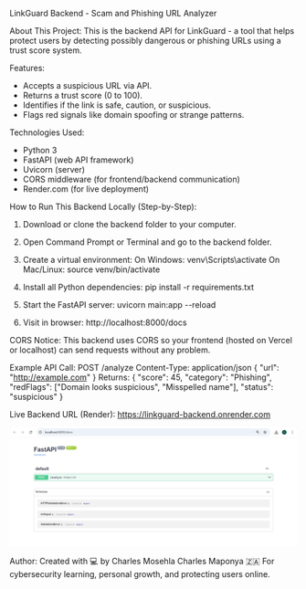 LinkGuard Backend - Scam and Phishing URL Analyzer

About This Project:
This is the backend API for LinkGuard - a tool that helps protect users by detecting possibly
dangerous or phishing URLs using a trust score system.

Features:
- Accepts a suspicious URL via API.
- Returns a trust score (0 to 100).
- Identifies if the link is safe, caution, or suspicious.
- Flags red signals like domain spoofing or strange patterns.

Technologies Used:
- Python 3
- FastAPI (web API framework)
- Uvicorn (server)
- CORS middleware (for frontend/backend communication)
- Render.com (for live deployment)

How to Run This Backend Locally (Step-by-Step):
1. Download or clone the backend folder to your computer.
2. Open Command Prompt or Terminal and go to the backend folder.
3. Create a virtual environment:
 On Windows:
 venv\Scripts\activate
 On Mac/Linux:
 source venv/bin/activate

4. Install all Python dependencies:
 pip install -r requirements.txt

5. Start the FastAPI server:
 uvicorn main:app --reload
6. Visit in browser: http://localhost:8000/docs

CORS Notice:
This backend uses CORS so your frontend (hosted on Vercel or localhost) can send requests
without any problem.

Example API Call:
POST /analyze
Content-Type: application/json
{
 "url": "http://example.com"
}
Returns:
{
 "score": 45,
 "category": "Phishing",
 "redFlags": ["Domain looks suspicious", "Misspelled name"],
 "status": "suspicious"
}

Live Backend URL (Render):
https://linkguard-backend.onrender.com

![Screenshot](screenshots/linkguard-backend-preview.png)


Author:
Created with 💻 by Charles Mosehla Charles Maponya 🇿🇦
For cybersecurity learning, personal growth, and protecting users online.
